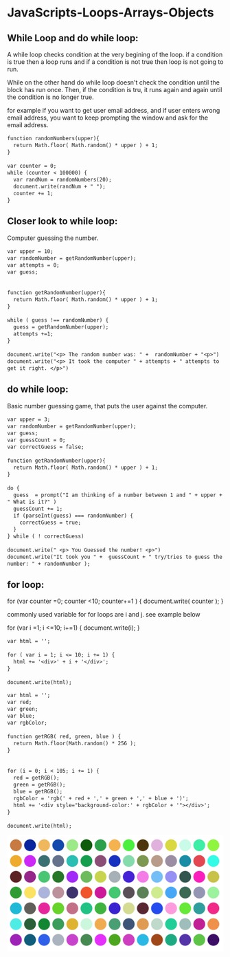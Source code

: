 # JavaScripts-Loops-Arrays-Objects

While Loop and do while loop:
-----------------------------

A while loop checks condition at the very begining of the loop. if a condition is true then a loop runs and if a condition is not true then loop is not going to run.

While on the other hand do while loop doesn't check the condition until the block has run once. Then, if the condition is tru, it runs again and again until the condition is no longer true.

for example if you want to get user email address, and if user enters wrong email address, you want to keep prompting the window and ask for the email address.



```
function randomNumbers(upper){
  return Math.floor( Math.random() * upper ) + 1;
}

var counter = 0;
while (counter < 100000) {
  var randNum = randomNumbers(20);
  document.write(randNum + " ");
  counter += 1;
}
```

Closer look to while loop:
--------------------------

Computer guessing the number.

```
var upper = 10;
var randomNumber = getRandomNumber(upper);
var attempts = 0;
var guess;


function getRandomNumber(upper){
  return Math.floor( Math.random() * upper ) + 1;
}

while ( guess !== randomNumber) {
  guess = getRandomNumber(upper);
  attempts +=1;
}

document.write("<p> The random number was: " +  randomNumber + "<p>")
document.write("<p> It took the computer " + attempts + " attempts to get it right. </p>")

```

do while loop:
---------------

Basic number guessing game, that puts the user against the computer.

```
var upper = 3;
var randomNumber = getRandomNumber(upper);
var guess;
var guessCount = 0;
var correctGuess = false;

function getRandomNumber(upper){
  return Math.floor( Math.random() * upper ) + 1;
}

do {
  guess  = prompt("I am thinking of a number between 1 and " + upper + " What is it?" )
  guessCount += 1;
  if (parseInt(guess) === randomNumber) {
    correctGuess = true;
  }
} while ( ! correctGuess)

document.write(" <p> You Guessed the number! <p>")
document.write("It took you " +  guessCount + " try/tries to guess the number: " + randomNumber );
```
for loop:
---------------

for (var counter =0; counter <10;  counter+=1 ) {
  document.write( counter );
}

commonly used variable for for loops are i and j. see example below

for (var i =1;  i <=10; i+=1) {
  document.write(i);
}

```
var html = '';

for ( var i = 1; i <= 10; i += 1) {
  html += '<div>' + i + '</div>';
}

document.write(html);

```


```
var html = '';
var red;
var green;
var blue;
var rgbColor;

function getRGB( red, green, blue ) {
  return Math.floor(Math.random() * 256 );
}


for (i = 0; i < 105; i += 1) {
  red = getRGB();
  green = getRGB();
  blue = getRGB();
  rgbColor = 'rgb(' + red + ',' + green + ',' + blue + ')';
  html += '<div style="background-color:' + rgbColor + '"></div>';
}

document.write(html);
```
![alt tag](https://raw.githubusercontent.com/RizAli/JavaScripts-Loops-Arrays-Objects/master/images/forloopColors.png)


